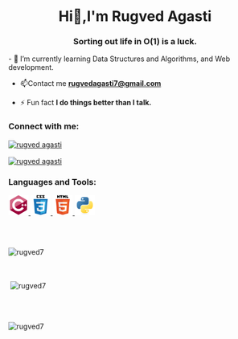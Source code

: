
<h1 align="center">Hi👋,I'm Rugved Agasti</h1>
<h3 align="center">Sorting out life in O(1) is a luck.</h3>
- 🌱 I’m currently learning Data Structures and Algorithms, and Web  development. 

- 📫Contact me **rugvedagasti7@gmail.com**

- ⚡ Fun fact **I do things better than I talk.**

<h3 align="left">Connect with me:</h3>
<p align="left">
<a href="https://www.linkedin.com/in/rugved-agasti-09350121b/" target="_blank"><img align="center" src="https://raw.githubusercontent.com/rahuldkjain/github-profile-readme-generator/master/src/images/icons/Social/linked-in-alt.svg" alt="rugved agasti" height="30" width="40" /></a>
  
  <a href="rugvedagasti7@gmail.com" target="_blank"><img align="center" src="D:\Web development\Web Development\gmail.png" alt="rugved agasti" height="30" width="40" /></a>
</p>

<h3 align="left">Languages and Tools:</h3>
<p align="left"> <a href="https://www.w3schools.com/cpp/" target="_blank" rel="noreferrer"> <img src="https://raw.githubusercontent.com/devicons/devicon/master/icons/cplusplus/cplusplus-original.svg" alt="cplusplus" width="40" height="40"/> </a> <a href="https://www.w3schools.com/css/" target="_blank" rel="noreferrer"> <img src="https://raw.githubusercontent.com/devicons/devicon/master/icons/css3/css3-original-wordmark.svg" alt="css3" width="40" height="40"/> </a> <a href="https://www.w3.org/html/" target="_blank" rel="noreferrer"> <img src="https://raw.githubusercontent.com/devicons/devicon/master/icons/html5/html5-original-wordmark.svg" alt="html5" width="40" height="40"/> </a> <a href="https://www.python.org" target="_blank" rel="noreferrer"> <img src="https://raw.githubusercontent.com/devicons/devicon/master/icons/python/python-original.svg" alt="python" width="40" height="40"/> </a> </p>
<br>
<br>
<p><img align="left" src="https://github-readme-stats.vercel.app/api/top-langs?username=rugved7&show_icons=true&locale=en&layout=compact" alt="rugved7" /></p>
<br>
<br>
<br>
<p>&nbsp;<img align="center" src="https://github-readme-stats.vercel.app/api?username=rugved7&show_icons=true&locale=en" alt="rugved7" /></p>
<br>
<br>
<p><img align="center" src="https://github-readme-streak-stats.herokuapp.com/?user=rugved7&" alt="rugved7" /></p>
